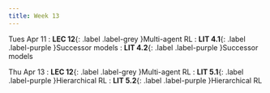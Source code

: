 ```yaml
---
title: Week 13
---
```


Tues Apr 11
: **LEC 12**{: .label .label-grey }Multi-agent RL
: **LIT 4.1**{: .label .label-purple }Successor models
: **LIT 4.2**{: .label .label-purple }Successor models

Thu Apr 13
: **LEC 12**{: .label .label-grey }Multi-agent RL
: **LIT 5.1**{: .label .label-purple }Hierarchical RL
: **LIT 5.2**{: .label .label-purple }Hierarchical RL